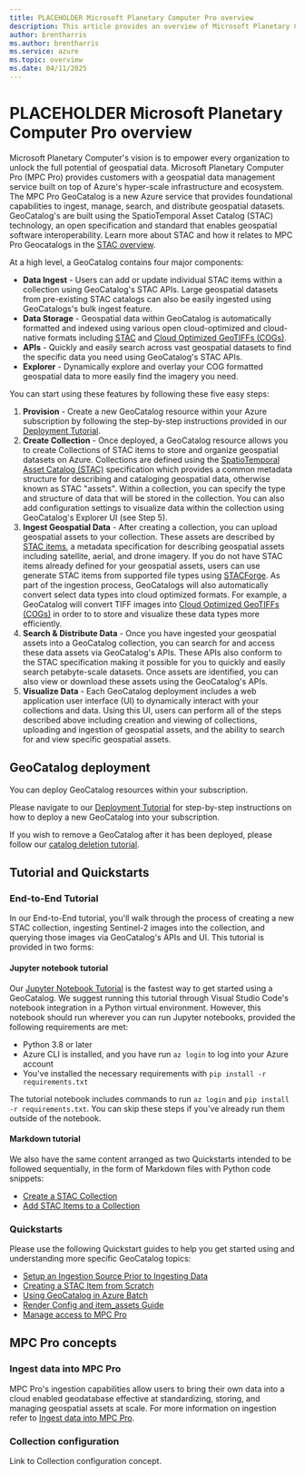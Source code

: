 ```yaml
---
title: PLACEHOLDER Microsoft Planetary Computer Pro overview
description: This article provides an overview of Microsoft Planetary Computer Pro.
author: brentharris
ms.author: brentharris
ms.service: azure
ms.topic: overview
ms.date: 04/11/2025
---
```


# PLACEHOLDER Microsoft Planetary Computer Pro overview

Microsoft Planetary Computer's vision is to empower every organization to unlock the full potential of geospatial data. Microsoft Planetary Computer Pro (MPC Pro) provides customers with a geospatial data management service built on top of Azure's hyper-scale infrastructure and ecosystem. The MPC Pro GeoCatalog is a new Azure service that provides foundational capabilities to ingest, manage, search, and distribute geospatial datasets. GeoCatalog's are built using the SpatioTemporal Asset Catalog (STAC) technology, an open specification and standard that enables geospatial software interoperability. Learn more about STAC and how it relates to MPC Pro Geocatalogs in the [STAC overview](./stac-overview.md).  

At a high level, a GeoCatalog contains four major components:

* **Data Ingest** - Users can add or update individual STAC items within a collection using GeoCatalog's STAC APIs.  Large geospatial datasets from pre-existing STAC catalogs can also be easily ingested using GeoCatalogs's bulk ingest feature.
* **Data Storage** - Geospatial data within GeoCatalog is automatically formatted and indexed using various open cloud-optimized and cloud-native formats including [STAC](https://stacspec.org/en/) and [Cloud Optimized GeoTIFFs (COGs)](https://www.cogeo.org/).
* **APIs** - Quickly and easily search across vast geospatial datasets to find the specific data you need using GeoCatalog's STAC APIs.
* **Explorer** - Dynamically explore and overlay your COG formatted geospatial data to more easily find the imagery you need.

You can start using these features by following these five easy steps:

1. **Provision** - Create a new GeoCatalog resource  within your Azure subscription by following the step-by-step instructions provided in our [Deployment Tutorial](./deploy-geocatalog-resource.md).
2. **Create Collection** - Once deployed, a GeoCatalog resource allows you to create Collections of STAC items to store and organize geospatial datasets on Azure. Collections are defined using the [SpatioTemporal Asset Catalog (STAC)](https://stacspec.org/en/) specification which provides a common metadata structure for describing and cataloging geospatial data, otherwise known as STAC "assets". Within a collection, you can specify the type and structure of data that will be stored in the collection. You can also add configuration settings to visualize data within the collection using GeoCatalog's Explorer UI (see Step 5).
3. **Ingest Geospatial Data** - After creating a collection, you can upload geospatial assets to your collection. These assets are described by [STAC items](https://github.com/radiantearth/stac-spec/blob/master/item-spec/item-spec.md), a metadata specification for describing geospatial assets including satellite, aerial, and drone imagery. If you do not have STAC items already defined for your geospatial assets, users can use generate STAC items from supported file types using [STACForge](https://github.com/Azure/microsoft-planetary-computer-pro/tree/main/tools/stacforge-functions). As part of the ingestion process, GeoCatalogs will also automatically convert select data types into cloud optimized formats. For example, a GeoCatalog will convert TIFF images into [Cloud Optimized GeoTIFFs (COGs)](https://www.cogeo.org/) in order to to store and visualize these data types more efficiently.
4. **Search & Distribute Data** - Once you have ingested your geospatial assets into a GeoCatalog collection, you can search for and access these data assets via GeoCatalog's APIs. These APIs also conform to the STAC specification making it possible for you to quickly and easily search petabyte-scale datasets. Once assets are identified, you can also view or download these assets using the GeoCatalog's APIs.
5. **Visualize Data** - Each GeoCatalog deployment includes a web application user interface (UI) to dynamically interact with your collections and data. Using this UI, users can perform all of the steps described above including creation and viewing of collections, uploading and ingestion of geospatial assets, and the ability to search for and view specific geospatial assets.

## GeoCatalog deployment

You can deploy GeoCatalog resources within your subscription.  

Please navigate to our [Deployment Tutorial](./deploy-geocatalog-resource.md) for step-by-step instructions on how to deploy a new GeoCatalog into your subscription.

If you wish to remove a GeoCatalog after it has been deployed, please follow our [catalog deletion tutorial](./delete-geocatalog-resource.md).

## Tutorial and Quickstarts

### End-to-End Tutorial

In our End-to-End tutorial, you'll walk through the process of creating a new STAC collection, ingesting Sentinel-2 images into the collection, and querying those images via GeoCatalog's APIs and UI. This tutorial is provided in two forms:

#### Jupyter notebook tutorial

Our [Jupyter Notebook Tutorial](https://github.com/Azure/spatio-private-preview-docs/blob/main/Spatio_GeoCatalog_Tutorial.ipynb) is the fastest way to get started using a GeoCatalog. We suggest running this tutorial through Visual Studio Code's notebook integration in a Python virtual environment. However, this notebook should run wherever you can run Jupyter notebooks, provided the following requirements are met:

* Python 3.8 or later
* Azure CLI is installed, and you have run `az login` to log into your Azure account
* You've installed the necessary requirements with `pip install -r requirements.txt`

The tutorial notebook includes commands to run `az login` and `pip install -r requirements.txt`. You can skip these steps if you've already run them outside of the notebook.

#### Markdown tutorial

We also have the same content arranged as two Quickstarts intended to be followed sequentially, in the form of Markdown files with Python code snippets:

* [Create a STAC Collection](./create-stac-collection.md)
* [Add STAC Items to a Collection](./add-stac-item-to-collection.md)

### Quickstarts
Please use the following Quickstart guides to help you get started using and understanding more specific GeoCatalog topics:

* [Setup an Ingestion Source Prior to Ingesting Data](./ingestion-source.md)
* [Creating a STAC Item from Scratch](./create-stac-item.md)
* [Using GeoCatalog in Azure Batch](./azure-batch.md)
* [Render Config and item_assets Guide](render-configuration.md)
* [Manage access to MPC Pro](./manage-access.md)

## MPC Pro concepts

### Ingest data into MPC Pro

MPC Pro's ingestion capabilities allow users to bring their own data into a cloud enabled geodatabase effective at standardizing, storing, and managing geospatial assets at scale. For more information on ingestion refer to [Ingest data into MPC Pro](./ingestion-overview.md).

### Collection configuration

Link to Collection configuration concept.